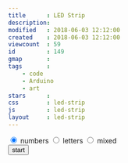 ```yaml
---
title      : LED Strip
description: 
modified   : 2018-06-03 12:12:00
created    : 2018-06-03 12:12:00
viewcount  : 59
id         : 149
gmap       : 
tags       :
    - code
    - Arduino
    - art
stars      : 
css        : led-strip
js         : led-strip
layout     : led-strip
---
```



<div id="led-strip"></div>
<canvas id="smoothie-chart" width="550" height="50">
<div id="status"></div>
<div id="synData"></div>
<form>
    <input type="radio" name="synDataType" value="numbers" checked> numbers 
    <input type="radio" name="synDataType" value="letters"> letters 
    <input type="radio" name="synDataType" value="mixed"> mixed<br>
    <button id="synDataGenerator" type="submit">start</button>
</form>